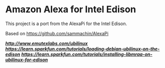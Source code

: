 # Amazon Alexa for Intel Edison

This project is a port from the AlexaPi for the Intel Edison.

Based on https://github.com/sammachin/AlexaPi

***http://www.emutexlabs.com/ubilinux***
***https://learn.sparkfun.com/tutorials/loading-debian-ubilinux-on-the-edison***
***https://learn.sparkfun.com/tutorials/installing-libmraa-on-ubilinux-for-edison***


